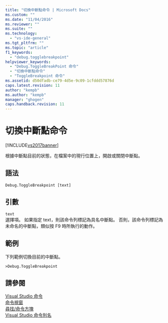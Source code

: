 ```yaml
---
title: "切換中斷點命令 | Microsoft Docs"
ms.custom: ""
ms.date: "11/04/2016"
ms.reviewer: ""
ms.suite: ""
ms.technology: 
  - "vs-ide-general"
ms.tgt_pltfrm: ""
ms.topic: "article"
f1_keywords: 
  - "debug.togglebreakpoint"
helpviewer_keywords: 
  - "Debug.ToggleBreakPoint 命令"
  - "切換中斷點命令"
  - "ToggleBreakpoint 命令"
ms.assetid: d50dfadb-ce79-4d5e-9c09-1cfddd57876d
caps.latest.revision: 11
author: "kempb"
ms.author: "kempb"
manager: "ghogen"
caps.handback.revision: 11
---
```

# 切換中斷點命令
[!INCLUDE[vs2017banner](../../code-quality/includes/vs2017banner.md)]

根據中斷點目前的狀態，在檔案中的現行位置上，開啟或關閉中斷點。  
  
## 語法  
  
```  
Debug.ToggleBreakpoint [text]  
```  
  
## 引數  
 `text`  
 選擇項。  如果指定 text，則該命令列標記為具名中斷點。  否則，該命令列標記為未命名的中斷點，類似按 F9 時所執行的動作。  
  
## 範例  
 下列範例切換目前的中斷點。  
  
```  
>Debug.ToggleBreakpoint  
```  
  
## 請參閱  
 [Visual Studio 命令](../../ide/reference/visual-studio-commands.md)   
 [命令視窗](../../ide/reference/command-window.md)   
 [尋找\/命令方塊](../../ide/find-command-box.md)   
 [Visual Studio 命令別名](../../ide/reference/visual-studio-command-aliases.md)